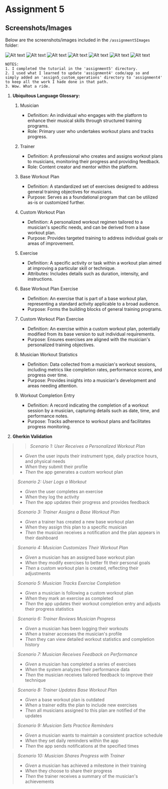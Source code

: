 # Assignment 5

## Screenshots/Images

Below are the screenshots/images included in the `/assignment5Images` folder:

![Alt text](/assignment5/assignment5Images/broker.png)
![Alt text](/assignment5/assignment5Images/cityWeatherPrediction.png)
![Alt text](/assignment5/assignment5Images/loader.png)
![Alt text](/assignment5/assignment5Images/scheduler.png)
![Alt text](/assignment5/assignment5Images/snapShotOfJupiterComputations.png)
![Alt text](/assignment5/assignment5Images/travelRecomendation.png)
![Alt text](/assignment5/assignment5Images/testsPassingInSoundBodyApp.png)

```
NOTES:
1. I completed the tutorial in the 'assignment5' directory.
2. I used what I learned to update 'assignment4' code/app so and simply added an 'assign5_custom_operations' directory to 'assignment4' to keep all the work I hade done in that path.
3. Wow. What a ride.

```

1. **Ubiquitous Language Glossary:**

   1. Musician

      - Definition: An individual who engages with the platform to enhance their musical skills through structured training programs.​
      - Role: Primary user who undertakes workout plans and tracks progress.​

   2. Trainer

      - Definition: A professional who creates and assigns workout plans to musicians, monitoring their progress and providing feedback.​
      - Role: Content creator and mentor within the platform.​

   3. Base Workout Plan

      - Definition: A standardized set of exercises designed to address general training objectives for musicians.​
      - Purpose: Serves as a foundational program that can be utilized as-is or customized further.​

   4. Custom Workout Plan

      - Definition: A personalized workout regimen tailored to a musician's specific needs, and can be derived from a base workout plan.​
      - Purpose: Provides targeted training to address individual goals or areas of improvement.​

   5. Exercise

      - Definition: A specific activity or task within a workout plan aimed at improving a particular skill or technique.​
      - Attributes: Includes details such as duration, intensity, and instructions.​

   6. Base Workout Plan Exercise

      - Definition: An exercise that is part of a base workout plan, representing a standard activity applicable to a broad audience.​
      - Purpose: Forms the building blocks of general training programs.​

   7. Custom Workout Plan Exercise

      - Definition: An exercise within a custom workout plan, potentially modified from its base version to suit individual requirements.​
      - Purpose: Ensures exercises are aligned with the musician's personalized training objectives.​

   8. Musician Workout Statistics

      - Definition: Data collected from a musician's workout sessions, including metrics like completion rates, performance scores, and progress over time.​
      - Purpose: Provides insights into a musician's development and areas needing attention.​

   9. Workout Completion Entry

      - Definition: A record indicating the completion of a workout session by a musician, capturing details such as date, time, and performance notes.​
      - Purpose: Tracks adherence to workout plans and facilitates progress monitoring.​

2. **Gherkin Validation**

> > _Scenario 1: User Receives a Personalized Workout Plan_
>
> - _Given_ the user inputs their instrument type, daily practice hours, and physical needs
> - _When_ they submit their profile
> - _Then_ the app generates a custom workout plan

> _Scenario 2: User Logs a Workout_
>
> - _Given_ the user completes an exercise
> - _When_ they log the activity
> - _Then_ the app updates their progress and provides feedback

> _Scenario 3: Trainer Assigns a Base Workout Plan_
>
> - _Given_ a trainer has created a new base workout plan
> - _When_ they assign this plan to a specific musician
> - _Then_ the musician receives a notification and the plan appears in their dashboard

> _Scenario 4: Musician Customizes Their Workout Plan_
>
> - _Given_ a musician has an assigned base workout plan
> - _When_ they modify exercises to better fit their personal goals
> - _Then_ a custom workout plan is created, reflecting their adjustments

> _Scenario 5: Musician Tracks Exercise Completion_
>
> - _Given_ a musician is following a custom workout plan
> - _When_ they mark an exercise as completed
> - _Then_ the app updates their workout completion entry and adjusts their progress statistics

> _Scenario 6: Trainer Reviews Musician Progress_
>
> - _Given_ a musician has been logging their workouts
> - _When_ a trainer accesses the musician's profile
> - _Then_ they can view detailed workout statistics and completion history

> _Scenario 7: Musician Receives Feedback on Performance_
>
> - _Given_ a musician has completed a series of exercises
> - _When_ the system analyzes their performance data
> - _Then_ the musician receives tailored feedback to improve their technique

> _Scenario 8: Trainer Updates Base Workout Plan_
>
> - _Given_ a base workout plan is outdated
> - _When_ a trainer edits the plan to include new exercises
> - _Then_ all musicians assigned to this plan are notified of the updates

> _Scenario 9: Musician Sets Practice Reminders_
>
> - _Given_ a musician wants to maintain a consistent practice schedule
> - _When_ they set daily reminders within the app
> - _Then_ the app sends notifications at the specified times

> _Scenario 10: Musician Shares Progress with Trainer_
>
> - _Given_ a musician has achieved a milestone in their training
> - _When_ they choose to share their progress
> - _Then_ the trainer receives a summary of the musician's achievements
